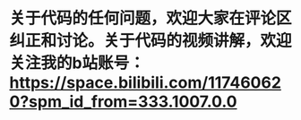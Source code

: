 # 关于代码的任何问题，欢迎大家在评论区纠正和讨论。关于代码的视频讲解，欢迎关注我的b站账号：https://space.bilibili.com/117460620?spm_id_from=333.1007.0.0
